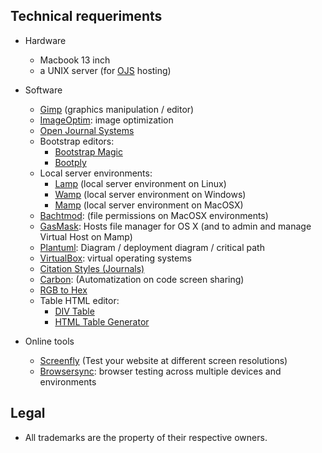 ## Technical requeriments ##

* Hardware
     - Macbook 13 inch
     - a UNIX server (for [OJS](https://pkp.sfu.ca/ojs/) hosting)
    
* Software
     - [Gimp](https://www.gimp.org/) (graphics manipulation / editor)
     - [ImageOptim](https://github.com/ImageOptim/ImageOptim): image optimization
     - [Open Journal Systems](https://pkp.sfu.ca/ojs/)
     - Bootstrap editors:
          * [Bootstrap Magic](https://pikock.github.io/bootstrap-magic/)
          * [Bootply](https://www.bootply.com/)
     - Local server environments:
          - [Lamp](https://bitnami.com/stack/lamp/installer) (local server environment on Linux)
          - [Wamp](http://www.wampserver.com/en/) (local server environment on Windows)
          - [Mamp](https://www.mamp.info) (local server environment on MacOSX)
     - [Bachtmod](http://www.lagentesoft.com/batchmod/): (file permissions on MacOSX environments)
     - [GasMask](https://github.com/2ndalpha/gasmask): Hosts file manager for OS X (and to admin and manage Virtual Host on Mamp)
     - [Plantuml](http://www.plantuml.com/plantuml/uml/):  Diagram / deployment diagram / critical path 
     - [VirtualBox](http://virtualbox.org): virtual operating systems
     - [Citation Styles (Journals)](https://github.com/citation-style-language/journals)
     - [Carbon](https://carbon.now.sh/): (Automatization on code screen sharing)
     - [RGB to Hex](https://www.google.com.ar/search?q=rgb+to+hex&oq=rgb+to&aqs=chrome.0.0l2j69i57j0l3.2825j1j1&sourceid=chrome&ie=UTF-8)
     - Table HTML editor:
          * [DIV Table](https://divtable.com/generator/)
          * [HTML Table Generator](https://www.tablesgenerator.com/html_tables)

* Online tools
     - [Screenfly](http://quirktools.com/screenfly/) (Test your website at different screen resolutions)
     - [Browsersync](https://browsersync.io/): browser testing across multiple devices and environments

## Legal ##

* All trademarks are the property of their respective owners.